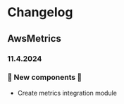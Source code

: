 # Changelog

## AwsMetrics

### 11.4.2024
### 🚀 New components 🚀
- Create metrics integration module

